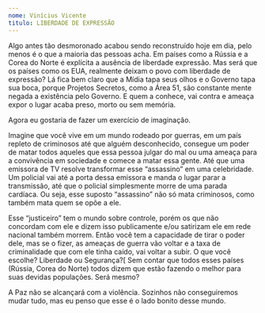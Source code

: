 ```yaml
---
nome: Vinícius Vicente
titulo: LIBERDADE DE EXPRESSÃO
---
```


Algo antes tão desmoronado acabou sendo reconstruído hoje em dia, pelo menos é o que a maioria das pessoas acha. Em países como a Rússia e a Corea do Norte é explícita a ausência de liberdade expressão. Mas será que os países como os EUA, realmente deixam o povo com liberdade de expressão? Lá fica bem claro que a Mídia tapa seus olhos e o Governo tapa sua boca, porque Projetos Secretos, como a Área 51, são constante mente negada a existência pelo Governo. E quem a conhece, vai contra e ameaça expor o lugar acaba preso, morto ou sem memória.

Agora eu gostaria de fazer um exercício de imaginação.

Imagine que você vive em um mundo rodeado por guerras, em um país repleto de criminosos até  que alguém desconhecido, consegue um poder de matar todos aqueles que essa pessoa julgar do mal ou uma ameaça para a convivência em sociedade e comece a matar essa gente. Até que uma emissora de TV resolve transformar esse “assassino” em uma celebridade. Um policial vai até a porta dessa emissora e manda o lugar parar a transmissão, até que o policial simplesmente morre de uma parada cardíaca. Ou seja, esse suposto “assassino” não só mata criminosos, como também mata quem se opõe a ele.

Esse “justiceiro” tem o mundo sobre controle, porém os que não concordam com ele e dizem isso publicamente e/ou satirizam ele em rede nacional também morrem. Então você tem a capacidade de tirar o poder dele, mas se o fizer, as ameaças de guerra vão voltar e a taxa de criminalidade que com ele tinha caído, vai voltar a subir. O que você escolhe? Liberdade ou Segurança?[
Sem contar que todos esses países (Rússia, Corea do Norte) todos dizem que estão fazendo o melhor para suas devidas populações. Será mesmo?

A Paz não se alcançará com a violência.  Sozinhos não conseguiremos mudar tudo, mas eu penso que esse é o lado bonito desse mundo.
